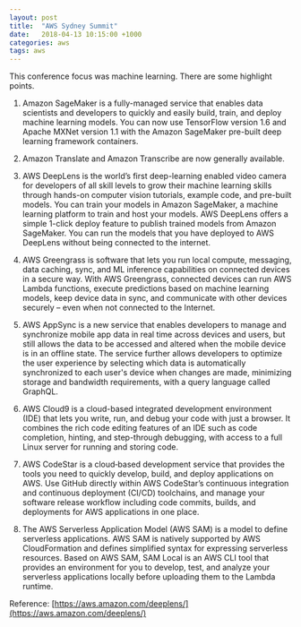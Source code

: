 ```yaml
---
layout: post
title:  "AWS Sydney Summit"
date:   2018-04-13 10:15:00 +1000
categories: aws
tags: aws
---
```

This conference focus was machine learning. There are some highlight points.

1. Amazon SageMaker is a fully-managed service that enables data scientists and developers to quickly and easily build, train, and deploy machine learning models. You can now use TensorFlow version 1.6 and Apache MXNet version 1.1 with the Amazon SageMaker pre-built deep learning framework containers. 

2. Amazon Translate and Amazon Transcribe are now generally available.

3. AWS DeepLens is the world’s first deep-learning enabled video camera for developers of all skill levels to grow their machine learning skills through hands-on computer vision tutorials, example code, and pre-built models. You can train your models in Amazon SageMaker, a machine learning platform to train and host your models. AWS DeepLens offers a simple 1-click deploy feature to publish trained models from Amazon SageMaker. You can run the models that you have deployed to AWS DeepLens without being connected to the internet. 

4. AWS Greengrass is software that lets you run local compute, messaging, data caching, sync, and ML inference capabilities on connected devices in a secure way. With AWS Greengrass, connected devices can run AWS Lambda functions, execute predictions based on machine learning models, keep device data in sync, and communicate with other devices securely – even when not connected to the Internet.

5. AWS AppSync is a new service that enables developers to manage and synchronize mobile app data in real time across devices and users, but still allows the data to be accessed and altered when the mobile device is in an offline state. The service further allows developers to optimize the user experience by selecting which data is automatically synchronized to each user's device when changes are made, minimizing storage and bandwidth requirements, with a query language called GraphQL.

6. AWS Cloud9 is a cloud-based integrated development environment (IDE) that lets you write, run, and debug your code with just a browser. It combines the rich code editing features of an IDE such as code completion, hinting, and step-through debugging, with access to a full Linux server for running and storing code.

7. AWS CodeStar is a cloud‑based development service that provides the tools you need to quickly develop, build, and deploy applications on AWS. Use GitHub directly within AWS CodeStar’s continuous integration and continuous deployment (CI/CD) toolchains, and manage your software release workflow including code commits, builds, and deployments for AWS applications in one place.

8. The AWS Serverless Application Model (AWS SAM) is a model to define serverless applications. AWS SAM is natively supported by AWS CloudFormation and defines simplified syntax for expressing serverless resources. Based on AWS SAM, SAM Local is an AWS CLI tool that provides an environment for you to develop, test, and analyze your serverless applications locally before uploading them to the Lambda runtime.


Reference: [https://aws.amazon.com/deeplens/](https://aws.amazon.com/deeplens/)



